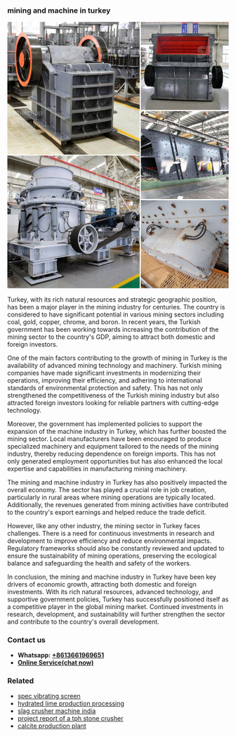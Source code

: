 <h3>mining and machine in turkey</h3><img src='1706773422.jpg' alt=''><p>Turkey, with its rich natural resources and strategic geographic position, has been a major player in the mining industry for centuries. The country is considered to have significant potential in various mining sectors including coal, gold, copper, chrome, and boron. In recent years, the Turkish government has been working towards increasing the contribution of the mining sector to the country's GDP, aiming to attract both domestic and foreign investors.</p><p>One of the main factors contributing to the growth of mining in Turkey is the availability of advanced mining technology and machinery. Turkish mining companies have made significant investments in modernizing their operations, improving their efficiency, and adhering to international standards of environmental protection and safety. This has not only strengthened the competitiveness of the Turkish mining industry but also attracted foreign investors looking for reliable partners with cutting-edge technology.</p><p>Moreover, the government has implemented policies to support the expansion of the machine industry in Turkey, which has further boosted the mining sector. Local manufacturers have been encouraged to produce specialized machinery and equipment tailored to the needs of the mining industry, thereby reducing dependence on foreign imports. This has not only generated employment opportunities but has also enhanced the local expertise and capabilities in manufacturing mining machinery.</p><p>The mining and machine industry in Turkey has also positively impacted the overall economy. The sector has played a crucial role in job creation, particularly in rural areas where mining operations are typically located. Additionally, the revenues generated from mining activities have contributed to the country's export earnings and helped reduce the trade deficit.</p><p>However, like any other industry, the mining sector in Turkey faces challenges. There is a need for continuous investments in research and development to improve efficiency and reduce environmental impacts. Regulatory frameworks should also be constantly reviewed and updated to ensure the sustainability of mining operations, preserving the ecological balance and safeguarding the health and safety of the workers.</p><p>In conclusion, the mining and machine industry in Turkey have been key drivers of economic growth, attracting both domestic and foreign investments. With its rich natural resources, advanced technology, and supportive government policies, Turkey has successfully positioned itself as a competitive player in the global mining market. Continued investments in research, development, and sustainability will further strengthen the sector and contribute to the country's overall development.</p><h3>Contact us</h3><ul><li><strong>Whatsapp:&nbsp;<a href="https://wa.me/8613661969651">+8613661969651</a></strong></li><li><a href="https://swt.shibang-china.com/?git&amp;zhl&amp;mining and machine in turkey"><strong>Online Service(chat now)</strong></a></li></ul><h3>Related</h3><ul><li><a href='spec vibrating screen.md'>spec vibrating screen</a></li><li><a href='hydrated lime production processing.md'>hydrated lime production processing</a></li><li><a href='slag crusher machine india.md'>slag crusher machine india</a></li><li><a href='project report of a tph stone crusher.md'>project report of a tph stone crusher</a></li><li><a href='calcite production plant.md'>calcite production plant</a></li></ul>